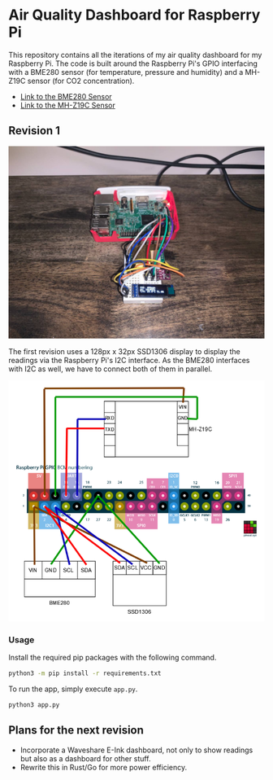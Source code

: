 # Air Quality Dashboard for Raspberry Pi

This repository contains all the iterations of my air quality dashboard for my Raspberry Pi. The code is built around the Raspberry Pi's GPIO interfacing with a BME280 sensor (for temperature, pressure and humidity) and a MH-Z19C sensor (for CO2 concentration).

* [Link to the BME280 Sensor](https://www.aliexpress.com/item/32849462236.html)
* [Link to the MH-Z19C Sensor](https://www.aliexpress.com/item/4001296615950.html)

## Revision 1

![Revision 1 image](rev1.png)

The first revision uses a 128px x 32px SSD1306 display to display the readings via the Raspberry Pi's I2C interface. As the BME280 interfaces with I2C as well, we have to connect both of them in parallel.

![Revision 1 wiring](rev1-wiring.png)

### Usage

Install the required pip packages with the following command.

```bash
python3 -m pip install -r requirements.txt
```

To run the app, simply execute `app.py`.

```bash
python3 app.py
```

## Plans for the next revision

* Incorporate a Waveshare E-Ink dashboard, not only to show readings but also as a dashboard for other stuff.
* Rewrite this in Rust/Go for more power efficiency.

